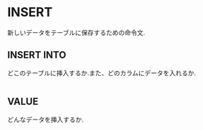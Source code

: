 # INSERT
新しいデータをテーブルに保存するための命令文.

## INSERT INTO
どこのテーブルに挿入するか.また、どのカラムにデータを入れるか.
```sql 
``` 

## VALUE
どんなデータを挿入するか.
```sql 
``` 
